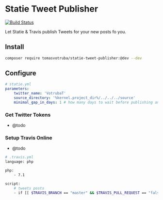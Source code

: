 # Statie Tweet Publisher

[![Build Status](https://img.shields.io/travis/TomasVotruba/StatieTweetPublisher/master.svg?style=flat-square)](https://travis-ci.org/TomasVotruba/StatieTweetPublisher)

Let Statie & Travis publish Tweets for your new posts fo you.

## Install

```bash
composer require tomasvotruba/statie-tweet-publisher:@dev --dev
```

## Configure

```yaml
# statie.yml
parameters:
    twitter_name: 'VotrubaT'
    source_directory: '%kernel.project_dir%/../../../source'
    minimal_gap_in_days: 1 # how many days to wait before publishing another Tweet
```

### Get Twitter Tokens

- @todo

### Setup Travis Online

- @todo

```bash
# .travis.yml
language: php

php:
    - 7.1

script:
    # tweets posts
    - if [[ $TRAVIS_BRANCH == "master" && $TRAVIS_PULL_REQUEST == "false" ]]; then packages/StatieTweetPublisher/bin/publish-new-tweet; fi
``` 
